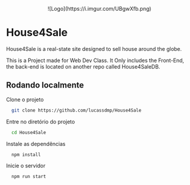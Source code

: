 <div align="center">
![Logo](https://i.imgur.com/UBgwXfb.png)
</div>

# House4Sale

House4Sale is a real-state site designed to sell house around the globe.

This is a Project made for Web Dev Class.
It Only includes the Front-End, the back-end is located on another repo called House4SaleDB.



## Rodando localmente

Clone o projeto

```bash
  git clone https://github.com/lucassdmp/House4Sale
```

Entre no diretório do projeto

```bash
  cd House4Sale
```

Instale as dependências

```bash
  npm install
```

Inicie o servidor

```bash
  npm run start
```


